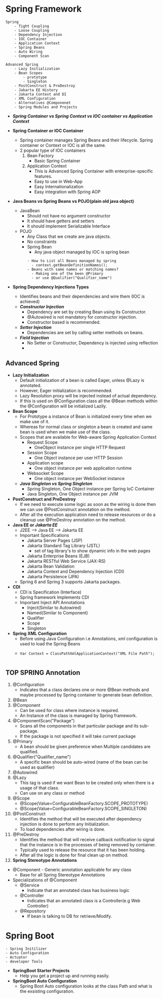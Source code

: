 # Spring Framework

````
Spring
    - Tight Coupling
    - Loose Coupling
    - Dependency Injection
    - IOC Container
    - Application Context
    - Spring Beans
    - Auto Wiring
    - Component Scan

Advanced Spring
    - Lazy Initialization
    - Bean Scopes
        - prototype
        - Singleton
    - PostConstruct & PreDestroy    
    - Jakarta EE History
    - Jakarta Context and DI
    - XML Configuration
    - Alternatives @Componenet
    - Spring Modules and Projects
````

- **_Spring Container vs Spring Context vs IOC container vs Application Context_**
- **Spring Container or IOC Container**
  - Spring container manages Spring Beans and their lifecycle. Spring container or Context or IOC is all the same.
  - 2 popular type of IOC containers
    1. Bean Factory 
       - Basic Spring Container
    2. Application Context
       - This is Advanced Spring Container with enterprise-specific features.
       - Easy to use in Web-App
       - Easy Internationalization
       - Easy integration with Spring AOP

- **Java Beans vs Spring Beans vs POJO(plain old java object)**
  - JavaBean 
    - Should not have no argument constructor
    - It should have getters and setters
    - It should implement Serializable Interface
  - POJO
    - Any Class that we create are java objects.
    - No constraints
    - Spring Bean
      - Any java object managed by IOC is spring bean
      ````
      - How to List all Beans managed by spring
        - context.getBeanDefinitionNames();
      - Beans with same names or matching names?
        - Making one of the been @Primary
        - or use @Qualifier("Qualifier_name")
      ````

- **Spring Dependency Injections Types**
  - Identifies beans and their dependencies and wire them (IOC is achieved)
  - **_Constructor Injection_**
    - Dependency are set by creating Bean using its Constructor.
    - @Autowired is not mandatory for constructor injection.
    - Constructor based is recommended.
  - **_Setter Injection_**
    - Dependencies are set by calling setter methods on beans.
  - **_Field Injection_**
    - No Setter or Constructor, Dependency is injected using reflection
    - 
## Advanced Spring
- **Lazy Initialization**
  - Default initialization of a bean is called Eager, unless @Lazy is annotated.
  - However, Eager initialization is recommended.
  - Lazy Resolution proxy will be injected instead of actual dependency.
  - If this is used on @Configuration class all the @Bean methods within the @Configuration will be initialized Lazily.
- **Bean Scope**
  - For Prototype a instance of Bean is initialized every time when we make use of it.
  - Whereas for normal class or singleton a bean is created and same bean is used when we make use of the class.
  - Scopes that are available for Web-aware Spring Application Context
      - Request Scope
          - OneObject instance per single HTTP Request
      - Session Scope
          - One Object instance per user HTTP Session
      - Application scope
          - One object instance per web application runtime
      - Websocket Scope
          - One object instance per WebSocket instance
  - **_Java Singleton vs Spring Singleton_**
      - Spring Singleton, One Object instance per Spring IoC Container
      - Java Singleton, One Object instance per JVM
- **PostConstruct and PreDestroy**
  - If we need to execute some logic as soon as the wiring is done then we can use @PostConstruct annotation on the method.
  - After all the execution application need to release resources or do a cleanup use @PreDestroy annotation on the method.
- **Java EE or _Jakarta EE_**
  - J2EE --> Java EE --> Jakarta EE
  - Important Specifications
    - Jakarta Server Pages (JSP)
    - Jakarta Standard Tag Library (JSTL) 
      - set of tag library's to show dynamic info in the web pages
    - Jakarta Enterprise Beans (EJB)
    - Jakarta RESTful Web Service (JAX-RS)
    - Jakarta Bean Validation
    - Jakarta Context and Dependency Injection (CDI)
    - Jakarta Persistence (JPA)
  - Spring 6 and Spring 3 supports Jakarta packages.
- **CDI**
  - CDI is Specification (Interface)
  - Spring framework Implements CDI
  - Important Inject API Annotations
    - Inject(Similar to Autowired)
    - Named(Similar to Component)
    - Qualifier
    - Scope
    - Singleton
- **Spring XML Configuration**
  - Before using Java Configuration i.e Annotations, xml configuration is used to load the Spring Beans
  - ````
    Var Context = ClassPathXmlApplicationContext("XML File Path");
 
## TOP SPRING Annotation

1. @Configuration
   - Indicates that a class declares one or more @Bean methods and maybe processed by Spring container to generate bean definition.
2. @Bean
3. @Component
   - Can be used for class where instance is required.
   - An Instance of the class is managed by Spring framework.
4. @ComponentScan("Package")
   - Scans all the components in that particular package and its sub-package.
   - If the package is not specified it will take current package
5. @Primary
   - A bean should be given preference when Multiple candidates are qualified.
6. @Qualifier("Qualifier_name")
   - A specific bean should be auto-wired (name of the bean can be used as qualifier)
7. @Autowired
8. @Lazy
   - This tag is used if we want Bean to be created only when there is a usage of that class.
   - Can use on any class or method 
9. @Scope
   - @Scope(Value=ConfigurableBeanFactory.SCOPE_PROTOTYPE)
   - @Scope(Value=ConfigurableBeanFactory.SCOPE_SINGLETON)
10. @PostConstruct
    - Identifies the method that will be executed after dependency injection is done to perform any Initialization.
    - To load dependencies after wiring is done.
11. @PreDestroy
    - Identifies the method that will receive callback notification to signal that the instance is in the processes of being removed by container.
    - Typically used to release the resource that it has been holding.
    - After all the logic is done for final clean up on method.
14. **Spring Stereotype Annotations**
  - @Component - Generic annotation applicable for any class
      - Base for all Spring Stereotype Annotations
  - Specializations of @Component
      - @Service
          - Indicate that an annotated class has business logic
      - @Controller
          - Indicates that an annotated class is a Controller(e.g Web Controller)
      - @Repository
          - If bean is talking to DB for retrieve/Modify.


# Spring Boot

````
- Spring Initilizer
- Auto Configuration
- Actuator
- developer Tools 
````

- **SpringBoot Starter Projects**
  - Help you get a project up and running easily.
- **SpringBoot Auto Configuration**
  - Spring Boot Auto configuration looks at the class Path and what is the exsisting configuration.
